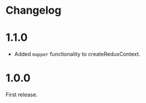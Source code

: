 # Changelog

# 1.1.0

* Added `mapper` functionality to createReduxContext.

# 1.0.0

First release.
